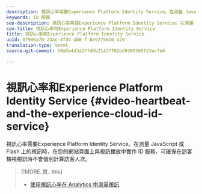```yaml
---
description: 視訊心率需要Experience Platform Identity Service。在測量 JavaScript 或 Flash 上的視訊時，在您的網站頁面上與視訊播放中實作 ID 服務，可確保在訪客檢視視訊時不會個別計算訪客人次。
keywords: ID 服務
seo-description: 視訊心率需要Experience Platform Identity Service。在測量 JavaScript 或 Flash 上的視訊時，在您的網站頁面上與視訊播放中實作 ID 服務，可確保在訪客檢視視訊時不會個別計算訪客人次。
seo-title: 視訊心率和Experience Platform Identity Service
title: 視訊心率和Experience Platform Identity Service
uuid: 07986a78-23ac-4fd4-ab8 f-be9275616 a29
translation-type: tm+mt
source-git-commit: 50a5b4d3a27fd8b21437f02bd9390565f23ac7e6

---
```



# 視訊心率和Experience Platform Identity Service {#video-heartbeat-and-the-experience-cloud-id-service}

視訊心率需要Experience Platform Identity Service。在測量 JavaScript 或 Flash 上的視訊時，在您的網站頁面上與視訊播放中實作 ID 服務，可確保在訪客檢視視訊時不會個別計算訪客人次。

>[!MORE_贊_ this]
>
>* [使用視訊心率在 Analytics 中測量視訊](https://marketing.adobe.com/resources/help/en_US/sc/appmeasurement/hbvideo/)

